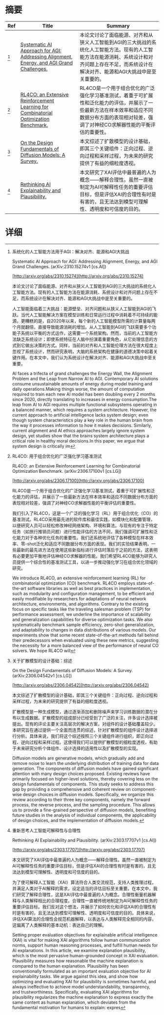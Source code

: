 # 摘要

| Ref | Title | Summary |
| --- | --- | --- |
| [^1] | [Systematic AI Approach for AGI: Addressing Alignment, Energy, and AGI Grand Challenges.](http://arxiv.org/abs/2310.15274) | 本论文讨论了面临能源、对齐和从狭义人工智能到AGI的三大挑战的系统化人工智能方法。现有的人工智能方法在能源消耗、系统设计和对齐问题上存在不足，而系统设计在解决对齐、能源和AGI大挑战中是至关重要的。 |
| [^2] | [RL4CO: an Extensive Reinforcement Learning for Combinatorial Optimization Benchmark.](http://arxiv.org/abs/2306.17100) | RL4CO是一个用于组合优化的广泛强化学习基准测试，着重于可扩展性和泛化能力的评估，并展示了一些最新方法在样本效率和适应不同数据分布方面的表现相对较差，强调了对神经CO求解器性能的平衡评估的重要性。 |
| [^3] | [On the Design Fundamentals of Diffusion Models: A Survey.](http://arxiv.org/abs/2306.04542) | 本文综述了扩散模型的设计基础，即其三个关键组件：正向过程、逆向过程和采样过程，为未来的研究提供了有益的细粒度透视。 |
| [^4] | [Rethinking AI Explainability and Plausibility.](http://arxiv.org/abs/2303.17707) | 本文研究了XAI评估中最普遍的人为概念——解释合理性。虽然一直被制定为AI可解释性任务的重要评估目标，但是评估XAI的合理性有时是有害的，且无法达到模型可理解性、透明度和可信度的目的。 |

# 详细

[^1]: 系统化的人工智能方法用于AGI：解决对齐、能源和AGI大挑战

    Systematic AI Approach for AGI: Addressing Alignment, Energy, and AGI Grand Challenges. (arXiv:2310.15274v1 [cs.AI])

    [http://arxiv.org/abs/2310.15274](http://arxiv.org/abs/2310.15274)

    本论文讨论了面临能源、对齐和从狭义人工智能到AGI的三大挑战的系统化人工智能方法。现有的人工智能方法在能源消耗、系统设计和对齐问题上存在不足，而系统设计在解决对齐、能源和AGI大挑战中是至关重要的。

    

    人工智能面临着三大挑战：能源壁垒、对齐问题和从狭义人工智能到AGI的飞跃。当代人工智能解决方案在模型训练和日常运行过程中消耗着不可持续的能源。更糟糕的是，自2020年以来，每个新的人工智能模型所需的计算量每两个月就翻倍，直接导致能源消耗的增加。从人工智能到AGI的飞跃需要多个功能子系统以平衡的方式运作，这需要一个系统架构。然而，当前的人工智能方法缺乏系统设计；即使系统特征在人脑中扮演着重要角色，从它处理信息的方式到它做出决策的方式。同样，当前的对齐和人工智能伦理方法在很大程度上忽视了系统设计，然而研究表明，大脑的系统架构在健康的道德决策中起着关键作用。在本文中，我们认为系统设计在解决对齐、能源和AGI大挑战中至关重要。

    AI faces a trifecta of grand challenges the Energy Wall, the Alignment Problem and the Leap from Narrow AI to AGI. Contemporary AI solutions consume unsustainable amounts of energy during model training and daily operations.Making things worse, the amount of computation required to train each new AI model has been doubling every 2 months since 2020, directly translating to increases in energy consumption.The leap from AI to AGI requires multiple functional subsystems operating in a balanced manner, which requires a system architecture. However, the current approach to artificial intelligence lacks system design; even though system characteristics play a key role in the human brain from the way it processes information to how it makes decisions. Similarly, current alignment and AI ethics approaches largely ignore system design, yet studies show that the brains system architecture plays a critical role in healthy moral decisions.In this paper, we argue that system design is critically im
    
[^2]: RL4CO: 用于组合优化的广泛强化学习基准测试

    RL4CO: an Extensive Reinforcement Learning for Combinatorial Optimization Benchmark. (arXiv:2306.17100v1 [cs.LG])

    [http://arxiv.org/abs/2306.17100](http://arxiv.org/abs/2306.17100)

    RL4CO是一个用于组合优化的广泛强化学习基准测试，着重于可扩展性和泛化能力的评估，并展示了一些最新方法在样本效率和适应不同数据分布方面的表现相对较差，强调了对神经CO求解器性能的平衡评估的重要性。

    

    我们引入了RL4CO，这是一个广泛的强化学习（RL）用于组合优化（CO）的基准测试。RL4CO采用最先进的软件库和最佳实践，如模块化和配置管理，以便研究人员可以轻松修改神经网络架构、环境和算法。与现有的专注于特定任务（如旅行推销员问题）进行性能评估的方法不同，我们强调可扩展性和泛化能力对于各种优化任务的重要性。我们还系统地评估了各种模型在样本效率、零-shot泛化和适应不同数据分布方面的表现。我们的实验结果表明，一些最新的最先进方法在使用这些新指标进行评估时落后于之前的方法，这表明有必要更加平衡地评估神经CO求解器的性能。我们希望RL4CO能够为研究人员提供一个综合性的基准测试工具，以进一步推动强化学习在组合优化领域的研究。

    We introduce RL4CO, an extensive reinforcement learning (RL) for combinatorial optimization (CO) benchmark. RL4CO employs state-of-the-art software libraries as well as best practices in implementation, such as modularity and configuration management, to be efficient and easily modifiable by researchers for adaptations of neural network architecture, environments, and algorithms. Contrary to the existing focus on specific tasks like the traveling salesman problem (TSP) for performance assessment, we underline the importance of scalability and generalization capabilities for diverse optimization tasks. We also systematically benchmark sample efficiency, zero-shot generalization, and adaptability to changes in data distributions of various models. Our experiments show that some recent state-of-the-art methods fall behind their predecessors when evaluated using these new metrics, suggesting the necessity for a more balanced view of the performance of neural CO solvers. We hope RL4CO will 
    
[^3]: 关于扩散模型的设计基础：综述

    On the Design Fundamentals of Diffusion Models: A Survey. (arXiv:2306.04542v1 [cs.LG])

    [http://arxiv.org/abs/2306.04542](http://arxiv.org/abs/2306.04542)

    本文综述了扩散模型的设计基础，即其三个关键组件：正向过程、逆向过程和采样过程，为未来的研究提供了有益的细粒度透视。

    

    扩散模型是一种生成模型，通过逐渐添加和删除噪声来学习训练数据的潜在分布以生成数据。扩散模型的组成部分已经受到了广泛的关注，许多设计选择被提出。现有的评论主要关注高层次的解决方案，对组件的设计基础覆盖较少。本研究旨在通过提供一个全面而连贯的综述，针对扩散模型的组件设计选择进行分析。具体来说，我们将这个综述按照三个关键组件进行组织，即正向过程、逆向过程和采样过程。这使得我们可以提供扩散模型的细粒度透视，有助于未来研究分析个体组件、设计选择的适用性以及扩散模型的实现。

    Diffusion models are generative models, which gradually add and remove noise to learn the underlying distribution of training data for data generation. The components of diffusion models have gained significant attention with many design choices proposed. Existing reviews have primarily focused on higher-level solutions, thereby covering less on the design fundamentals of components. This study seeks to address this gap by providing a comprehensive and coherent review on component-wise design choices in diffusion models. Specifically, we organize this review according to their three key components, namely the forward process, the reverse process, and the sampling procedure. This allows us to provide a fine-grained perspective of diffusion models, benefiting future studies in the analysis of individual components, the applicability of design choices, and the implementation of diffusion models.
    
[^4]: 重新思考人工智能可解释性与合理性

    Rethinking AI Explainability and Plausibility. (arXiv:2303.17707v1 [cs.AI])

    [http://arxiv.org/abs/2303.17707](http://arxiv.org/abs/2303.17707)

    本文研究了XAI评估中最普遍的人为概念——解释合理性。虽然一直被制定为AI可解释性任务的重要评估目标，但是评估XAI的合理性有时是有害的，且无法达到模型可理解性、透明度和可信度的目的。

    

    为了使可解释人工智能（XAI）算法符合人类交流规范，支持人类推理过程，并满足人类对于AI解释的需求，设定适当的评估目标至关重要。在本文中，我们研究了解释合理性，这是XAI评估中最普遍的人为概念。合理性衡量机器解释与人类解释相比的合理程度。合理性一直被传统地制定为AI可解释性任务的重要评估目标。我们反对这个想法，并展示了如何优化和评估XAI的合理性有时是有害的，且无法达到模型可理解性、透明度和可信度的目的。具体来说，评估XAI算法的合理性会规范机器解释，以表达与人类解释完全相同的内容，这偏离了人类解释的基本动机：表达自己的理解。

    Setting proper evaluation objectives for explainable artificial intelligence (XAI) is vital for making XAI algorithms follow human communication norms, support human reasoning processes, and fulfill human needs for AI explanations. In this article, we examine explanation plausibility, which is the most pervasive human-grounded concept in XAI evaluation. Plausibility measures how reasonable the machine explanation is compared to the human explanation. Plausibility has been conventionally formulated as an important evaluation objective for AI explainability tasks. We argue against this idea, and show how optimizing and evaluating XAI for plausibility is sometimes harmful, and always ineffective to achieve model understandability, transparency, and trustworthiness. Specifically, evaluating XAI algorithms for plausibility regularizes the machine explanation to express exactly the same content as human explanation, which deviates from the fundamental motivation for humans to explain: expres
    

